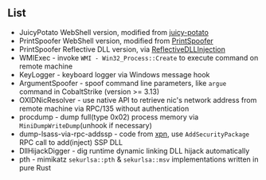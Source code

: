 ## List

+ JuicyPotato WebShell version, modified from [juicy-potato](https://github.com/ohpe/juicy-potato)
+ PrintSpoofer WebShell version, modified from [PrintSpoofer](https://github.com/itm4n/PrintSpoofer)
+ PrintSpoofer Reflective DLL version, via [ReflectiveDLLInjection](https://github.com/stephenfewer/ReflectiveDLLInjection)
+ WMIExec - invoke `WMI - Win32_Process::Create` to execute command on remote machine
+ KeyLogger - keyboard logger via Windows message hook
+ ArgumentSpoofer - spoof command line parameters, like `argue` command in CobaltStrike (version >= 3.13)
+ OXIDNicResolver - use native API to retrieve nic's network address from remote machine via RPC/135 without authentication
+ procdump - dump full(type 0x02) process memory via `MiniDumpWriteDump`(unhook if necessary)
+ dump-lsass-via-rpc-addssp - code from [xpn](https://gist.github.com/xpn/c7f6d15bf15750eae3ec349e7ec2380e), use `AddSecurityPackage` RPC call to add(inject) SSP DLL
+ DllHijackDigger - dig runtime dynamic linking DLL hijack automatically
+ pth - mimikatz `sekurlsa::pth` & `sekurlsa::msv` implementations written in pure Rust
